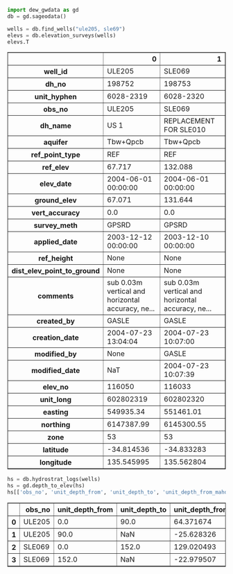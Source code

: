 ```python
import dew_gwdata as gd
db = gd.sageodata()

wells = db.find_wells("ule205, sle69")
elevs = db.elevation_surveys(wells)
elevs.T
```




<div>
<style scoped>
    .dataframe tbody tr th:only-of-type {
        vertical-align: middle;
    }

    .dataframe tbody tr th {
        vertical-align: top;
    }

    .dataframe thead th {
        text-align: right;
    }
</style>
<table border="1" class="dataframe">
  <thead>
    <tr style="text-align: right;">
      <th></th>
      <th>0</th>
      <th>1</th>
    </tr>
  </thead>
  <tbody>
    <tr>
      <th>well_id</th>
      <td>ULE205</td>
      <td>SLE069</td>
    </tr>
    <tr>
      <th>dh_no</th>
      <td>198752</td>
      <td>198753</td>
    </tr>
    <tr>
      <th>unit_hyphen</th>
      <td>6028-2319</td>
      <td>6028-2320</td>
    </tr>
    <tr>
      <th>obs_no</th>
      <td>ULE205</td>
      <td>SLE069</td>
    </tr>
    <tr>
      <th>dh_name</th>
      <td>US 1</td>
      <td>REPLACEMENT FOR SLE010</td>
    </tr>
    <tr>
      <th>aquifer</th>
      <td>Tbw+Qpcb</td>
      <td>Tbw+Qpcb</td>
    </tr>
    <tr>
      <th>ref_point_type</th>
      <td>REF</td>
      <td>REF</td>
    </tr>
    <tr>
      <th>ref_elev</th>
      <td>67.717</td>
      <td>132.088</td>
    </tr>
    <tr>
      <th>elev_date</th>
      <td>2004-06-01 00:00:00</td>
      <td>2004-06-01 00:00:00</td>
    </tr>
    <tr>
      <th>ground_elev</th>
      <td>67.071</td>
      <td>131.644</td>
    </tr>
    <tr>
      <th>vert_accuracy</th>
      <td>0.0</td>
      <td>0.0</td>
    </tr>
    <tr>
      <th>survey_meth</th>
      <td>GPSRD</td>
      <td>GPSRD</td>
    </tr>
    <tr>
      <th>applied_date</th>
      <td>2003-12-12 00:00:00</td>
      <td>2003-12-10 00:00:00</td>
    </tr>
    <tr>
      <th>ref_height</th>
      <td>None</td>
      <td>None</td>
    </tr>
    <tr>
      <th>dist_elev_point_to_ground</th>
      <td>None</td>
      <td>None</td>
    </tr>
    <tr>
      <th>comments</th>
      <td>sub 0.03m vertical and horizontal accuracy, ne...</td>
      <td>sub 0.03m vertical and horizontal accuracy, ne...</td>
    </tr>
    <tr>
      <th>created_by</th>
      <td>GASLE</td>
      <td>GASLE</td>
    </tr>
    <tr>
      <th>creation_date</th>
      <td>2004-07-23 13:04:04</td>
      <td>2004-07-23 10:07:00</td>
    </tr>
    <tr>
      <th>modified_by</th>
      <td>None</td>
      <td>GASLE</td>
    </tr>
    <tr>
      <th>modified_date</th>
      <td>NaT</td>
      <td>2004-07-23 10:07:39</td>
    </tr>
    <tr>
      <th>elev_no</th>
      <td>116050</td>
      <td>116033</td>
    </tr>
    <tr>
      <th>unit_long</th>
      <td>602802319</td>
      <td>602802320</td>
    </tr>
    <tr>
      <th>easting</th>
      <td>549935.34</td>
      <td>551461.01</td>
    </tr>
    <tr>
      <th>northing</th>
      <td>6147387.99</td>
      <td>6145300.55</td>
    </tr>
    <tr>
      <th>zone</th>
      <td>53</td>
      <td>53</td>
    </tr>
    <tr>
      <th>latitude</th>
      <td>-34.814536</td>
      <td>-34.833283</td>
    </tr>
    <tr>
      <th>longitude</th>
      <td>135.545995</td>
      <td>135.562804</td>
    </tr>
  </tbody>
</table>
</div>




```python
hs = db.hydrostrat_logs(wells)
hs = gd.depth_to_elev(hs)
hs[['obs_no', 'unit_depth_from', 'unit_depth_to', 'unit_depth_from_mahd', 'unit_depth_to_mahd']]
```




<div>
<style scoped>
    .dataframe tbody tr th:only-of-type {
        vertical-align: middle;
    }

    .dataframe tbody tr th {
        vertical-align: top;
    }

    .dataframe thead th {
        text-align: right;
    }
</style>
<table border="1" class="dataframe">
  <thead>
    <tr style="text-align: right;">
      <th></th>
      <th>obs_no</th>
      <th>unit_depth_from</th>
      <th>unit_depth_to</th>
      <th>unit_depth_from_mahd</th>
      <th>unit_depth_to_mahd</th>
    </tr>
  </thead>
  <tbody>
    <tr>
      <th>0</th>
      <td>ULE205</td>
      <td>0.0</td>
      <td>90.0</td>
      <td>64.371674</td>
      <td>-25.628326</td>
    </tr>
    <tr>
      <th>1</th>
      <td>ULE205</td>
      <td>90.0</td>
      <td>NaN</td>
      <td>-25.628326</td>
      <td>NaN</td>
    </tr>
    <tr>
      <th>2</th>
      <td>SLE069</td>
      <td>0.0</td>
      <td>152.0</td>
      <td>129.020493</td>
      <td>-22.979507</td>
    </tr>
    <tr>
      <th>3</th>
      <td>SLE069</td>
      <td>152.0</td>
      <td>NaN</td>
      <td>-22.979507</td>
      <td>NaN</td>
    </tr>
  </tbody>
</table>
</div>




```python

```
